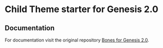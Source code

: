 Child Theme starter for Genesis 2.0
==============

Documentation
--------------

For documentation visit the original repository [Bones for Genesis 2.0](https://github.com/cdukes/bones-for-genesis-2-0 "Bones for Genesis 2.0").
